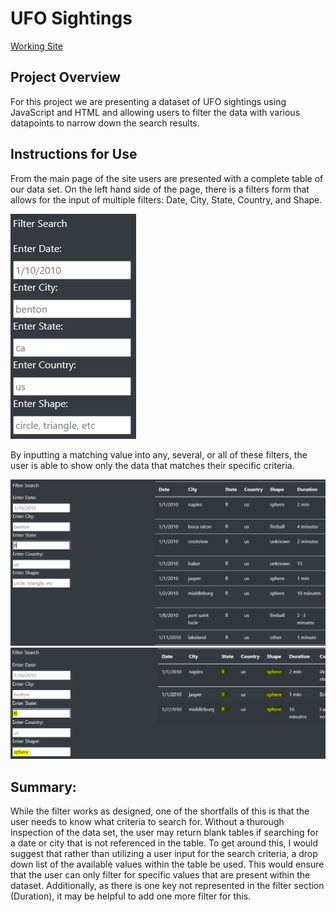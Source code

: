 # UFO Sightings
[Working Site](https://ian-t-dixon.github.io/UFOs/)
## Project Overview
For this project we are presenting a dataset of UFO sightings using JavaScript and HTML and allowing users to filter the data with various datapoints to narrow down the search results.

## Instructions for Use
From the main page of the site users are presented with a complete table of our data set. On the left hand side of the page, there is a filters form that allows for the input
of multiple filters: Date, City, State, Country, and Shape. 

![filters](https://github.com/Ian-T-Dixon/UFOs/blob/main/static/images/filters.PNG)

By inputting a matching value into any, several, or all of these filters, the user is able to show only the data that matches
their specific criteria.

![filter FL](https://github.com/Ian-T-Dixon/UFOs/blob/main/static/images/filter_fl.PNG)
![filters FL and Shape](https://github.com/Ian-T-Dixon/UFOs/blob/main/static/images/filters_fl_multiple.PNG)

## Summary:
While the filter works as designed, one of the shortfalls of this is that the user needs to know what criteria to search for. Without a thurough inspection of the data set,
the user may return blank tables if searching for a date or city that is not referenced in the table. To get around this, I would suggest that rather than utilizing a user
input for the search criteria, a drop down list of the available values within the table be used. This would ensure that the user can only filter for specific values that
are present within the dataset. Additionally, as there is one key not represented in the filter section (Duration), it may be helpful to add one more filter for this. 
